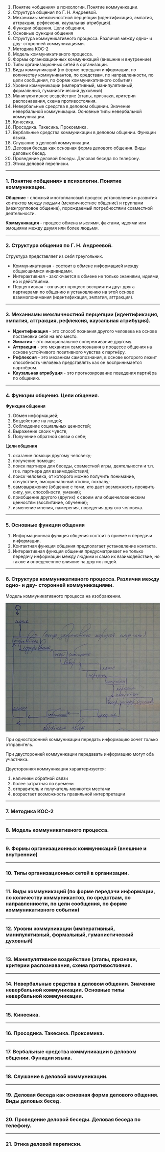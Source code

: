 1. Понятие «общения» в психологии. Понятие коммуникации. 
2. Структура общения по Г. Н. Андреевой.
3. Механизмы межличностной перцепции (идентификация, эмпатия, аттракция, рефлексия, каузальная атрибуция).
4. Функции общения. Цели общения. 
5. Основные функции общения
6. Структура коммуникативного процесса. Различия между одно- и дву- сторонней коммуникациями.
7. Методика КОС-2
8. Модель коммуникативного процесса.
9. Формы организационных коммуникаций (внешние и внутренние)
10.	Типы организационных сетей в организации.
11.	Виды коммуникаций (по форме передачи информации, по количеству коммуникантов, по средствам, по направленности, по цели сообщения, по форме коммуникативного события)
12.	Уровни коммуникации (императивный, манипулятивный, формальный, гуманистический духовный)
13.	Манипулятивное воздействие (этапы, признаки, критерии распознавания, схема противостояния.
14.	Невербальные средства в деловом общении. Значение невербальной коммуникации. Основные типы невербальной коммуникации.
15.	Кинесика.
16.	Просодика. Такесика. Проксемика.
17.	Вербальные средства коммуникации в деловом общении. Функции языка.
18.	Слушание в деловой коммуникации.
19.	Деловая беседа как основная форма делового общения. Виды деловых бесед.
20.	Проведение деловой беседы. Деловая беседа по телефону.
21.	Этика деловой переписки.

---

### 1. Понятие «общения» в психологии. Понятие коммуникации. 

**Общение** - сложный многоплановый процесс установления и развития контактов между людьми (межличностное общение) и группами (межгрупповое общение), порождаемый потребностями совместной деятельности.

**Коммуникация** - процесс обмена мыслями, фактами, идеями или эмоциями между двумя или более людьми.

--- 

### 2. Структура общения по Г. Н. Андреевой.

Структура представляет из себя треугольник.

* Коммуникативная - состоит в обмене информацией между общающимися индивидами.
* Интерактивная - заключается в обмене не только знаниями, идеями, но и действиями.
* Перцептивная - означает процесс восприятия друг друга партнерами по общению и установлению на этой основе взаимопонимания (идентификация, эмпатия, аттракция).

---

### 3. Механизмы межличностной перцепции (идентификация, эмпатия, аттракция, рефлексия, каузальная атрибуция).

* **Идентификация** - это способ познания другого человека на основе постановки себя на его место.
* **Эмпатия** - это эмоциональное сопереживание другому.
* **Аттракция** - это механизм самопознания в процессе общения на основе устойчивого позитивного чувства к партнёру.
* **Рефлексия** - это механизм самопознания, в основе которого лежит способность человека представлять как он воспринимается партнёром.
* **Каузальная атрибуция** - это прогнозирование поведения партнёра по общению. 

---

### 4. Функции общения. Цели общения. 

**Функции общения**

1. Обмен информацией;
2. Воздействие на людей;
3. Соблюдение социальных ценностей;
4. Выражение своих чувств;
5. Получение обратной связи о себе;

**Цели общения**

1. оказание помощи другому человеку;
2. получение помощи;
3. поиск партнера для беседы, совместной игры, деятельности и т.п. (т.е. партнера для взаимодействия);
4. поиск человека, от которого можно получить понимание, сочувствие, эмоциональный отклик, похвалу;
5. самовыражение (общение с теми, кто дает возможность проявить силу, ум, способности, умения);
6. приобщение другого (других) к своим или общечеловеческим ценностям (воспитание, обучение);
7. изменение мнения, намерения, поведения другого человека.

---

### 5. Основные функции общения

1. Информационная функция общения состоит в приеме и передачи информации. 
2. Контактная функция общения предполагает установление контакта. 
3. Интерактивная функция общения предусматривает не только передачу информации между людьми и само их взаимодействие, но также и определенное влияние на других людей.

---

### 6. Структура коммуникативного процесса. Различия между одно- и дву- сторонней коммуникациями.

Модель коммуникативного процесса на изображении.

![Модель коммуникативного процесса](img/communication_process_model.png)

При односторонней коммуникации передать информацию хочет только отправитель.

При двусторонней коммуникации передавать информацию могут оба участника.

Двусторонняя коммуникация характеризуется:
1. наличием обратной связи
2. более затратная по времени
3. отправитель и получатель меняются местами
4. возрастает возможность правильной интерпретации

---

### 7. Методика КОС-2

---

### 8. Модель коммуникативного процесса.

---

### 9. Формы организационных коммуникаций (внешние и внутренние)

---

### 10.	Типы организационных сетей в организации.

---

### 11.	Виды коммуникаций (по форме передачи информации, по количеству коммуникантов, по средствам, по направленности, по цели сообщения, по форме коммуникативного события)

---

### 12.	Уровни коммуникации (императивный, манипулятивный, формальный, гуманистический духовный)

---

### 13.	Манипулятивное воздействие (этапы, признаки, критерии распознавания, схема противостояния.

---

### 14.	Невербальные средства в деловом общении. Значение невербальной коммуникации. Основные типы невербальной коммуникации.

---

### 15.	Кинесика.

---

### 16.	Просодика. Такесика. Проксемика.

---

### 17.	Вербальные средства коммуникации в деловом общении. Функции языка.

---

### 18.	Слушание в деловой коммуникации.

---

### 19.	Деловая беседа как основная форма делового общения. Виды деловых бесед.

---

### 20.	Проведение деловой беседы. Деловая беседа по телефону.

---

### 21.	Этика деловой переписки.